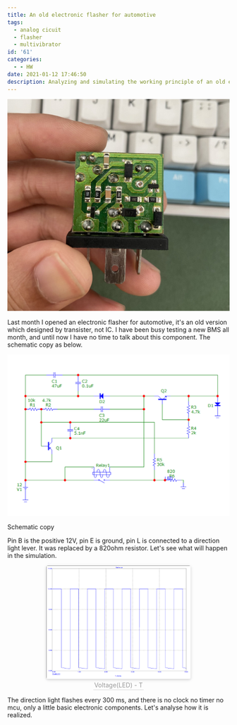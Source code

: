 ```yaml
---
title: An old electronic flasher for automotive
tags:
  - analog cicuit
  - flasher
  - multivibrator
id: '61'
categories:
  - - HW
date: 2021-01-12 17:46:50
description: Analyzing and simulating the working principle of an old electronic flasher.
---
```


![Electronic flasher](https://raw.githubusercontent.com/CarloHan/pic-blog/master/pictures/an%20old%20flasher.jpeg)

Last month I opened an electronic flasher for automotive, it's an old version which designed by transister, not IC. I have been busy testing a new BMS all month, and until now I have no time to talk about this component. The schematic copy as below.

![Schematic flasher](https://raw.githubusercontent.com/CarloHan/pic-blog/master/pictures/flasher%20schematic.png)

Schematic copy

Pin B is the positive 12V, pin E is ground, pin L is connected to a direction light lever. It was replaced by a 820ohm resistor. Let's see what will happen in the simulation.

<center>
  <img style="border-radius: 0.3125em;
  box-shadow: 0 2px 4px 0 rgba(34,36,38,.12),0 2px 10px 0 rgba(34,36,38,.08);" 
  src="https://raw.githubusercontent.com/CarloHan/pic-blog/master/pictures/flasher%20simulate.png" width = "65%" alt=""/>
  <br>
  <div style="color:orange; border-bottom: 1px solid #d9d9d9;
  display: inline-block;
  color: #999;
  padding: 2px;">
    Voltage(LED) - T
  </div>
</center>

The direction light flashes every 300 ms, and there is no clock no timer no mcu, only a little basic electronic components. Let's analyse how it is realized.

